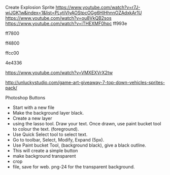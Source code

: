 Create Explosion Sprite
https://www.youtube.com/watch?v=r7J-wiJGK1w&index=1&list=PLytjVIyAOStpcOGg6HIHhnnOZAdxkAr1U
https://www.youtube.com/watch?v=ou8VkQB2sos
https://www.youtube.com/watch?v=iTHEXMF0hpc
ff993e

ff7800

ff4800

ffcc00

4e4336

https://www.youtube.com/watch?v=VMXEXVrX2tw

http://unluckystudio.com/game-art-giveaway-7-top-down-vehicles-sprites-pack/

Photoshop Buttons
- Start with a new file
- Make the background layer black.
- Create a new layer
- using the lasso tool. Draw your text. Once drawn, use paint bucket tool to colour the text. (foreground).
- Use Quick Select tool to select text.
- Go to toolbar, Select, Modify, Expand (5px).
- Use Paint bucket Tool, (background black), give a black outline.
- This will create a simple button
- make background transparent
- crop
- file, save for web. png-24 for the transparent background.